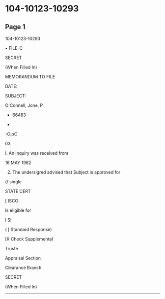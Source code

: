 # 104-10123-10293

## Page 1

104-10123-10293

• FILE-C

SECRET

(When Filled In)

MEMORANDUM TO FILE

DATE:

SUBJECT:

O'Connell, Jone, P

+ 66483

-

-O.pC

03

I. An inquiry was received from

16 MAY 1962

2. The undersigred advised that Subject is approved for

(/ single

STATE CERT

[ ISCO

Is eligible for

I SI

( [ Standard Response)

[K Check Supplemental

Truste

Appraisal Section

Clearance Branch

SECRET

(When Filled In)

---

